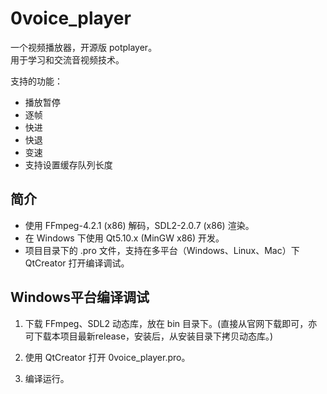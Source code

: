 # 0voice_player

一个视频播放器，开源版 potplayer。  
用于学习和交流音视频技术。 

支持的功能：
- 播放暂停
- 逐帧
- 快进
- 快退
- 变速
- 支持设置缓存队列长度 


## 简介
- 使用 FFmpeg-4.2.1 (x86) 解码，SDL2-2.0.7 (x86) 渲染。  
- 在 Windows 下使用 Qt5.10.x (MinGW x86) 开发。  
- 项目目录下的 .pro 文件，支持在多平台（Windows、Linux、Mac）下 QtCreator 打开编译调试。  

 
## Windows平台编译调试
1. 下载 FFmpeg、SDL2 动态库，放在 bin 目录下。(直接从官网下载即可，亦可下载本项目最新release，安装后，从安装目录下拷贝动态库。)  

2. 使用 QtCreator 打开 0voice_player.pro。  
3. 编译运行。  

  

